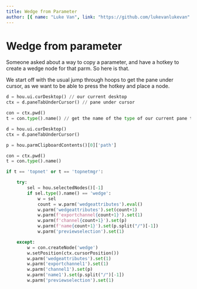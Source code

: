 ```yaml
---
title: Wedge from Parameter
author: [{ name: "Luke Van", link: "https://github.com/lukevanlukevan" }]
---
```


# Wedge from parameter

Someone asked about a way to copy a parameter, and have a hotkey to create a wedge node for that parm. So here is that.

We start off with the usual jump through hoops to get the pane under cursor, as we want to be able to press the hotkey and place a node.

```python
d = hou.ui.curDesktop() // our current desktop
ctx = d.paneTabUnderCursor() // pane under cursor

con = ctx.pwd()
t = con.type().name() // get the name of the type of our current pane tab. ie 'network editor'
```

```python
d = hou.ui.curDesktop()
ctx = d.paneTabUnderCursor()

p = hou.parmClipboardContents()[0]['path']

con = ctx.pwd()
t = con.type().name()

if t == 'topnet' or t == 'topnetmgr':

    try:
        sel = hou.selectedNodes()[-1]
        if sel.type().name() == 'wedge':
            w = sel
            count = w.parm('wedgeattributes').eval()
            w.parm('wedgeattributes').set(count+1)
            w.parm(f'exportchannel{count+1}').set(1)
            w.parm(f'channel{count+1}').set(p)
            w.parm(f'name{count+1}').set(p.split("/")[-1])
            w.parm('previewselection').set(1)

    except:
        w = con.createNode('wedge')
        w.setPosition(ctx.cursorPosition())
        w.parm('wedgeattributes').set(1)
        w.parm('exportchannel1').set(1)
        w.parm('channel1').set(p)
        w.parm('name1').set(p.split("/")[-1])
        w.parm('previewselection').set(1)
```


